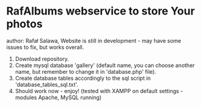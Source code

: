 # RafAlbums webservice to store Your photos
author: Rafał Salawa,
Website is still in development - may have some issues to fix, but works overall.

1. Download repository.
2. Create mysql database 'gallery' (default name, you can choose another name, but remember to change it in 'database.php' file).
3. Create database tables accordingly to the sql script in 'database_tables_sql.txt'.
4. Should work now - enjoy! (tested with XAMPP on default settings - modules Apache, MySQL running)
